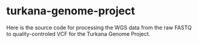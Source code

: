 # turkana-genome-project

Here is the source code for processing the WGS data from the raw FASTQ to quality-controled VCF for the Turkana Genome Project.
